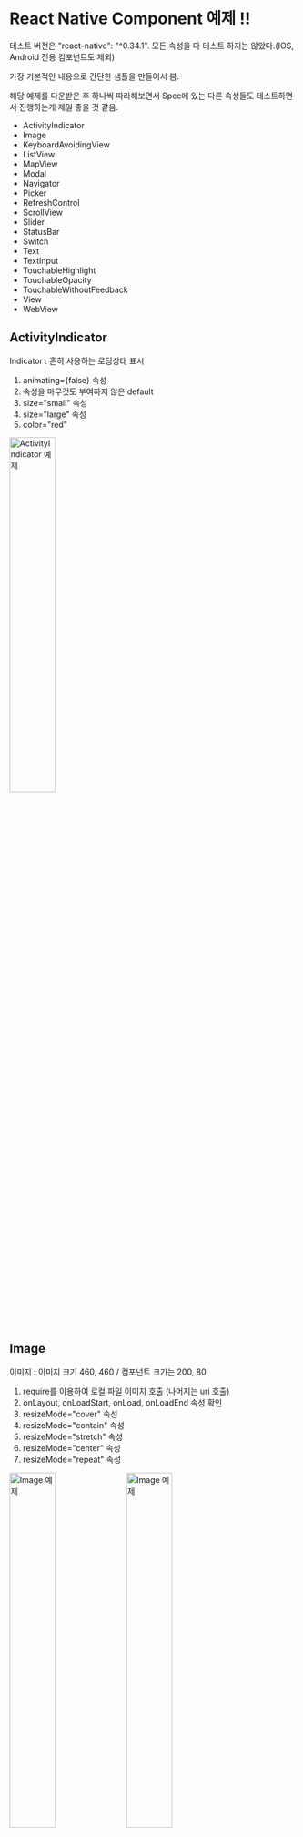 # React Native Component 예제 !!

테스트 버전은 "react-native": "^0.34.1".
모든 속성을 다 테스트 하지는 않았다.(IOS, Android 전용 컴포넌트도 제외)

가장 기본적인 내용으로 간단한 샘플을 만들어서 봄.

해당 예제를 다운받은 후 하나씩 따라해보면서 Spec에 있는 다른 속성들도 테스트하면서 진행하는게 제일 좋을 것 같음.

* ActivityIndicator
* Image
* KeyboardAvoidingView
* ListView
* MapView
* Modal
* Navigator
* Picker
* RefreshControl
* ScrollView
* Slider
* StatusBar
* Switch
* Text
* TextInput
* TouchableHighlight
* TouchableOpacity
* TouchableWithoutFeedback
* View
* WebView

## ActivityIndicator

Indicator : 흔히 사용하는 로딩상태 표시

1. animating={false} 속성
2. 속성을 마무것도 부여하지 않은 default
3. size="small" 속성
4. size="large" 속성
5. color="red"

<img src="http://wagunblog.com/wp/wp-content/uploads/2016/10/react-native-component-1-1.png" width="40%" alt="ActivityIndicator 예제" />

## Image

이미지 : 이미지 크기 460, 460 / 컴포넌트 크기는 200, 80

1. require를 이용하여 로컬 파일 이미지 호출 (나머지는 uri 호출)
2. onLayout, onLoadStart, onLoad, onLoadEnd 속성 확인
3. resizeMode="cover" 속성
4. resizeMode="contain" 속성
5. resizeMode="stretch" 속성
6. resizeMode="center" 속성
7. resizeMode="repeat" 속성

<img src="http://wagunblog.com/wp/wp-content/uploads/2016/10/react-native-component-2-1.png" width="40%" alt="Image 예제" />
<img src="http://wagunblog.com/wp/wp-content/uploads/2016/10/react-native-component-2-2.png" width="40%" alt="Image 예제" />

## KeyboardAvoidingView

입력창에 포커스가 갔을 때, 하단에 올라오는 키보드의 영역을 padding, position으로 처리할 수 있다.

일단 시뮬레이터에서 키보드를 확인 하기위하여 다음과 같은 옵션을 활성화 시킨다.

(Hardware > Keyboard > Toggle Software Keyboard 체크 후 확인)

<img src="http://wagunblog.com/wp/wp-content/uploads/2016/10/react-native-component-3-1.png" width="40%" alt="KeyboardAvoidingView 예제" />

padding 설정 후 입력창을 클릭하고 위, 아래로 ScrollView 영역을 확인해본다.
키보드 높이 만큼 KeyboardAvoidingView 영역 하단에 padding이 적용되는 것을 확인 할 수 있다.

<img src="http://wagunblog.com/wp/wp-content/uploads/2016/10/react-native-component-3-2.png" width="40%" alt="KeyboardAvoidingView 예제" />
<img src="http://wagunblog.com/wp/wp-content/uploads/2016/10/react-native-component-3-3.png" width="40%" alt="KeyboardAvoidingView 예제" />

position 설정 후 키보드의 높이 만큼, KeyboardAvoidingView가 올라가는 것을 확인 할 수 있다.
여기서 StatusBar, 위에 있는 컴포넌트 영역도 다 밀어내고 스크롤로 확인 할 수 없으며, 포커스 아웃으로 해당 영역은 재확인이 가능하다. (결국 KeyboardAvoidingView 영역의 높이값 유지)

<img src="http://wagunblog.com/wp/wp-content/uploads/2016/10/react-native-component-3-4.png" width="40%" alt="KeyboardAvoidingView 예제" />

개인적으로 ScrollView가 있는 경우 padding으로, 없는 경우 position을 활용하면 좋을 것 같다.

## ListView

목록 리스트(html의 ol, ul). ScrollView 자식으로 ListView를 쓰다보면 스크롤 터치의 이벤트 관련한 다양한 문제가 발생할 것이다. ScrollView와 구분해서 잘 사용하자.

가상의 데이터가 있다고 가정하고, 스크롤이 하단에 도착했을 때 onEndReached를 이용하여 dataSource에 concat 해서 보여주는 샘플.

rowHasChanged를 통해서 기존의 데이터와 비교해서 변경되는 내용만 다시 그려주는 flow. (5번째 데이터 삭제를 통해서 해당 flow 확인해보기.)

renderFooter는 데이터가 있는 경우 변경되는 과정에서 Indicator로 활용.

<img src="http://wagunblog.com/wp/wp-content/uploads/2016/10/react-native-component-4-1.png" width="40%" alt="ListView 예제" />

## MapView

구글 지도가 연동되어 다양한 속성이 있으니, 한번씩 따라해보자.
샘플은 showsUserLocation={true}, annotations의 longitude, latitude, title 적용.

<img src="http://wagunblog.com/wp/wp-content/uploads/2016/10/react-native-component-5-2.png" width="40%" alt="MapView 예제" />

## Modal

전체 화면을 덮는 모달. (StatusBar도 덮음.)

<img src="http://wagunblog.com/wp/wp-content/uploads/2016/10/react-native-component-6-1.png" width="40%" alt="Modal 예제" />
<img src="http://wagunblog.com/wp/wp-content/uploads/2016/10/react-native-component-6-2.png" width="40%" alt="Modal 예제" />

## Navigator

네비게이터, 흔히 router 기능을 이곳에서 함.
샘플 프로젝트의 index.js에 적용된 Navigator로 예제는 대체함.

Navigator를 그냥 사용하면 몇가지 원치 않는 기본 값들이 있고 개인적으로는 커스텀을 해서 사용한다.
(참고 : [React Native Navigator Custom](http://wagunblog.com/wp/?p=2080)

## Picker

Picker 예제 - IOS

<img src="http://wagunblog.com/wp/wp-content/uploads/2016/10/react-native-component-7-1.png" width="40%" alt="Picker 예제 - IOS" />

Picker 예제 - Android

<img src="http://wagunblog.com/wp/wp-content/uploads/2016/10/react-native-component-7-2.png" width="40%" alt="Picker 예제 - Android" />

## RefreshControl

일반적인 앱에서 화면을 새로고침하고 싶은 경우 사용.

<img src="http://wagunblog.com/wp/wp-content/uploads/2016/10/react-native-component-8-1.png" width="40%" alt="RefreshControl 예제" />

## ScrollView

웹에서는 컨텐츠가 길어지면 브라우저 스크롤이 자동으로 생성되지만 어플리케이션에서는 그렇지 않다. 스크롤이 필요한 경우 ScrollView를 적용해주면 된다.

1. contentContainerStyle과 style 해당 ScrollView 영역을 확인해본다.
2. TextInput-1에 입력창이 활성화 된 상태에서 TextInput-2를 바로 입력하기 위해서 keyboardShouldPersistTaps={true} 를 설정한다. 그렇지 않으면 키보드가 닫히고 한번 더 눌러야 입력이 가능해진다.
3. horizontal={true} 를 이용하여 스크롤 방향을 설정할 수 있다.

<img src="http://wagunblog.com/wp/wp-content/uploads/2016/10/react-native-component-9-1.png" width="40%" alt="ScrollView 예제" />

## Slider

minimumValue={1}, maximumValue={100}, step={1}, onValueChange를 이용하여 value 변경시 텍스트 변경한 예제.

<img src="http://wagunblog.com/wp/wp-content/uploads/2016/10/react-native-component-10-1.png" width="40%" alt="Slider 예제" />

## StatusBar

컨텐츠 영역 상단의 StatusBar. IOS와 Android와 상단에 간격을 가지고 있고 가지지 않는 차이가 있어서 스타일로 Platform.OS를 분기하여 처리. (더 좋은 방법이 있으면 알려주세요)
animated={true}, hidden={false}, backgroundColor="blue" // 안드로이드용, barStyle="default" // IOS용 를 적용한 예제.

<img src="http://wagunblog.com/wp/wp-content/uploads/2016/10/react-native-component-11-1.png" width="40%" alt="StatusBar 예제" />

## Switch

스위치 on, off 의 예제

<img src="http://wagunblog.com/wp/wp-content/uploads/2016/10/react-native-component-12-1.png" width="40%" alt="Switch 예제" />

## Text

1. numberOfLines 으로 라인수 설정
2.  <Text><Text>Nesting 테스트</Text></Text> 와 같은 Nesting 확인해보기.

<img src="http://wagunblog.com/wp/wp-content/uploads/2016/10/react-native-component-13-1.png" width="40%" alt="Text 예제" />

## TextInput

입력창. 다양한 속성들이 있으니 하나씩 다 살펴보면 좋을 것 같다.

1. autoCapitalize 테스트 (자동 대소문자)
2. defaultValue (초기 value 값)
3. placeholder
4. keyboardType (입력할 키보드 타입 선택) // Cross-platform 'default', 'email-address', 'numeric', 'phone-pad'
5. multiline={true} (여러줄 입력 가능)
6. secureTextEntry (HTML에서 input type="password"로 이해하면 될 듯)
7. returnKeyType (다음 버튼의 타입 선택) // Cross-platform 'done', 'go', 'next', 'search', 'send'

<img src="http://wagunblog.com/wp/wp-content/uploads/2016/10/react-native-component-15-1.png" width="40%" alt="Text 예제" />
<img src="http://wagunblog.com/wp/wp-content/uploads/2016/10/react-native-component-15-2.png" width="40%" alt="Text 예제" />

## TouchableHighlight

터치시 underlayColor를 통해 색상 변경(기본은 검은색), activeOpacity로 opacity 적용가능.

<img src="http://wagunblog.com/wp/wp-content/uploads/2016/10/react-native-component-14-1.png" width="40%" alt="TouchableHighlight 예제" />
<img src="http://wagunblog.com/wp/wp-content/uploads/2016/10/react-native-component-14-2.png" width="40%" alt="TouchableHighlight 예제" />

## TouchableOpacity

터치시 activeOpacity로 opacity 조절 (기본은 0.2)

## TouchableWithoutFeedback

매우 좋은 이유가 아니라면 사용하지 말라고 되어있음.(Do not use unless you have a very good reason.)
모든 요소는 터치시 시각적 피드백이 있어야 한다. (네이티브 느낌이 없는 웹 앱)

## View

UI를 구축하기위한 가장 기본적인 구성 요소.
flexbox, style, 약간의 터치조작, 접근성 컨트을 지원합니다.

## WebView

앱내에서 웹뷰를 띄울때.

원하는 uri를 넣었는데 다음과 같은 오류가 발생했다면...

<img src="http://wagunblog.com/wp/wp-content/uploads/2016/10/react-native-component-1.png" width="40%" alt="오류화면" />

Xcode에 Info.plist 파일 > App Transport Security Settings > Exception Domains 에

+로 경로 추가(ex:wagunblog.com - Dictionary) > NSTemporaryExceptionAllowsInsecureHTTPLoads : true 설정

<img src="http://wagunblog.com/wp/wp-content/uploads/2016/10/react-native-component-3.png" width="40%" alt="추가완료화면" />

Xcode에서 command + shift + K, command + shift + B 재빌드 해서 다시보면 잘나옴

<img src="http://wagunblog.com/wp/wp-content/uploads/2016/10/react-native-component-2.png" width="40%" alt="결과화면" />

### 안드로이드
<img src="http://wagunblog.com/wp/wp-content/uploads/2016/12/react-native-component-2_1.png" width="40%" alt="안드로이드 결과화면" />
